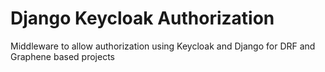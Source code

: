 # Django Keycloak Authorization

Middleware to allow authorization using Keycloak and Django for DRF and Graphene based projects